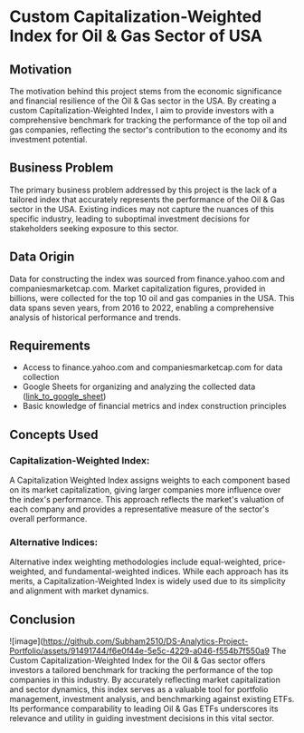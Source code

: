 # Custom Capitalization-Weighted Index for Oil & Gas Sector of USA 

## Motivation
The motivation behind this project stems from the economic significance and financial resilience of the Oil & Gas sector in the USA. By creating a custom Capitalization-Weighted Index, I aim to provide investors with a comprehensive benchmark for tracking the performance of the top oil and gas companies, reflecting the sector's contribution to the economy and its investment potential.

## Business Problem
The primary business problem addressed by this project is the lack of a tailored index that accurately represents the performance of the Oil & Gas sector in the USA. Existing indices may not capture the nuances of this specific industry, leading to suboptimal investment decisions for stakeholders seeking exposure to this sector.

## Data Origin
Data for constructing the index was sourced from finance.yahoo.com and companiesmarketcap.com. Market capitalization figures, provided in billions, were collected for the top 10 oil and gas companies in the USA. This data spans seven years, from 2016 to 2022, enabling a comprehensive analysis of historical performance and trends.

## Requirements
- Access to finance.yahoo.com and companiesmarketcap.com for data collection
- Google Sheets for organizing and analyzing the collected data ([link_to_google_sheet](https://docs.google.com/spreadsheets/d/1eBIVOjuR5DE0ET9Uq1hY8y3MTrIl4-jCEhmjCAlGqUE/edit?usp=sharing))
- Basic knowledge of financial metrics and index construction principles

## Concepts Used
### Capitalization-Weighted Index:
A Capitalization Weighted Index assigns weights to each component based on its market capitalization, giving larger companies more influence over the index's performance. This approach reflects the market's valuation of each company and provides a representative measure of the sector's overall performance.

### Alternative Indices:
Alternative index weighting methodologies include equal-weighted, price-weighted, and fundamental-weighted indices. While each approach has its merits, a Capitalization-Weighted Index is widely used due to its simplicity and alignment with market dynamics.

## Conclusion
![image](https://github.com/Subham2510/DS-Analytics-Project-Portfolio/assets/91491744/f6e0f44e-5e5c-4229-a046-f554b7f550a9
The Custom Capitalization-Weighted Index for the Oil & Gas sector offers investors a tailored benchmark for tracking the performance of the top companies in this industry. By accurately reflecting market capitalization and sector dynamics, this index serves as a valuable tool for portfolio management, investment analysis, and benchmarking against existing ETFs. Its performance comparability to leading Oil & Gas ETFs underscores its relevance and utility in guiding investment decisions in this vital sector.
